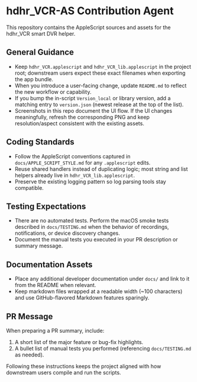 # hdhr_VCR-AS Contribution Agent

This repository contains the AppleScript sources and assets for the hdhr_VCR smart DVR helper.

## General Guidance
- Keep `hdhr_VCR.applescript` and `hdhr_VCR_lib.applescript` in the project root; downstream users expect these exact filenames when exporting the app bundle.
- When you introduce a user-facing change, update `README.md` to reflect the new workflow or capability.
- If you bump the in-script `Version_local` or library version, add a matching entry to `version.json` (newest release at the top of the list).
- Screenshots in this repo document the UI flow. If the UI changes meaningfully, refresh the corresponding PNG and keep resolution/aspect consistent with the existing assets.

## Coding Standards
- Follow the AppleScript conventions captured in `docs/APPLE_SCRIPT_STYLE.md` for any `.applescript` edits.
- Reuse shared handlers instead of duplicating logic; most string and list helpers already live in `hdhr_VCR_lib.applescript`.
- Preserve the existing logging pattern so log parsing tools stay compatible.

## Testing Expectations
- There are no automated tests. Perform the macOS smoke tests described in `docs/TESTING.md` when the behavior of recordings, notifications, or device discovery changes.
- Document the manual tests you executed in your PR description or summary message.

## Documentation Assets
- Place any additional developer documentation under `docs/` and link to it from the README when relevant.
- Keep markdown files wrapped at a readable width (~100 characters) and use GitHub-flavored Markdown features sparingly.

## PR Message
When preparing a PR summary, include:
1. A short list of the major feature or bug-fix highlights.
2. A bullet list of manual tests you performed (referencing `docs/TESTING.md` as needed).

Following these instructions keeps the project aligned with how downstream users compile and run the scripts.
